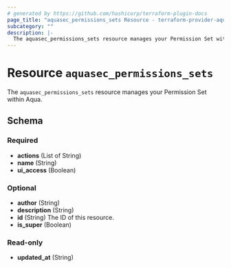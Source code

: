 ```yaml
---
# generated by https://github.com/hashicorp/terraform-plugin-docs
page_title: "aquasec_permissions_sets Resource - terraform-provider-aquasec"
subcategory: ""
description: |-
  The aquasec_permissions_sets resource manages your Permission Set within Aqua.
---
```


# Resource `aquasec_permissions_sets`

The `aquasec_permissions_sets` resource manages your Permission Set within Aqua.



<!-- schema generated by tfplugindocs -->
## Schema

### Required

- **actions** (List of String)
- **name** (String)
- **ui_access** (Boolean)

### Optional

- **author** (String)
- **description** (String)
- **id** (String) The ID of this resource.
- **is_super** (Boolean)

### Read-only

- **updated_at** (String)


